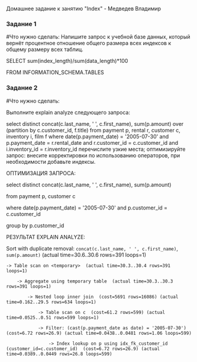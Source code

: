 Домашнее задание к занятию "Index" - Медведев Владимир


### Задание 1

#Что нужно сделать:
Напишите запрос к учебной базе данных, который вернёт процентное отношение общего размера всех индексов к общему размеру всех таблиц.

SELECT sum(index_length)/sum(data_length)*100

FROM INFORMATION_SCHEMA.TABLES

### Задание 2

#Что нужно сделать:

Выполните explain analyze следующего запроса:

select distinct concat(c.last_name, ' ', c.first_name), sum(p.amount) over (partition by c.customer_id, f.title)
from payment p, rental r, customer c, inventory i, film f
where date(p.payment_date) = '2005-07-30' and p.payment_date = r.rental_date and r.customer_id = c.customer_id and i.inventory_id = r.inventory_id
перечислите узкие места;
оптимизируйте запрос: внесите корректировки по использованию операторов, при необходимости добавьте индексы.

ОПТИМИЗАЦИЯ ЗАПРОСА:

select distinct concat(c.last_name, ' ', c.first_name), sum(p.amount)

from payment p, customer c

where date(p.payment_date) = '2005-07-30' and p.customer_id = c.customer_id 

group by p.customer_id

РЕЗУЛЬТАТ EXPLAIN ANALYZE:

 Sort with duplicate removal: `concat(c.last_name, ' ', c.first_name)`, `sum(p.amount)`  (actual time=30.6..30.6 rows=391 loops=1)

    -> Table scan on <temporary>  (actual time=30.3..30.4 rows=391 loops=1)

        -> Aggregate using temporary table  (actual time=30.3..30.3 rows=391 loops=1)

            -> Nested loop inner join  (cost=5691 rows=16086) (actual time=0.162..29.5 rows=634 loops=1)

                -> Table scan on c  (cost=61.2 rows=599) (actual time=0.0525..0.51 rows=599 loops=1)

                -> Filter: (cast(p.payment_date as date) = '2005-07-30')  (cost=6.72 rows=26.9) (actual time=0.0438..0.0481 rows=1.06 loops=599)

                    -> Index lookup on p using idx_fk_customer_id (customer_id=c.customer_id)  (cost=6.72 rows=26.9) (actual time=0.0389..0.0449 rows=26.8 loops=599)


